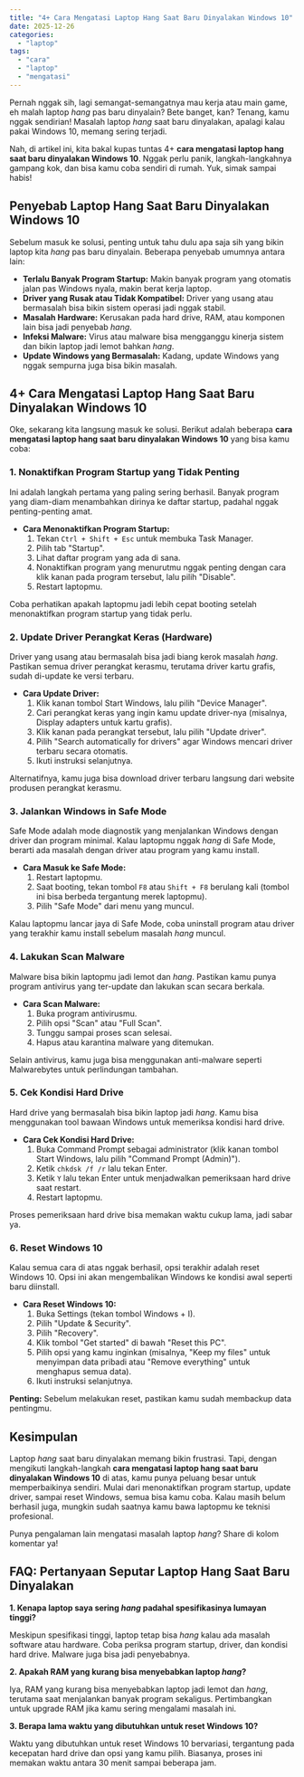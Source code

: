 ```yaml
---
title: "4+ Cara Mengatasi Laptop Hang Saat Baru Dinyalakan Windows 10"
date: 2025-12-26
categories: 
  - "laptop"
tags: 
  - "cara"
  - "laptop"
  - "mengatasi"
---
```


Pernah nggak sih, lagi semangat-semangatnya mau kerja atau main game, eh malah laptop _hang_ pas baru dinyalain? Bete banget, kan? Tenang, kamu nggak sendirian! Masalah laptop _hang_ saat baru dinyalakan, apalagi kalau pakai Windows 10, memang sering terjadi.

Nah, di artikel ini, kita bakal kupas tuntas 4+ **cara mengatasi laptop hang saat baru dinyalakan Windows 10**. Nggak perlu panik, langkah-langkahnya gampang kok, dan bisa kamu coba sendiri di rumah. Yuk, simak sampai habis!

## Penyebab Laptop Hang Saat Baru Dinyalakan Windows 10

Sebelum masuk ke solusi, penting untuk tahu dulu apa saja sih yang bikin laptop kita _hang_ pas baru dinyalain. Beberapa penyebab umumnya antara lain:

- **Terlalu Banyak Program Startup:** Makin banyak program yang otomatis jalan pas Windows nyala, makin berat kerja laptop.
- **Driver yang Rusak atau Tidak Kompatibel:** Driver yang usang atau bermasalah bisa bikin sistem operasi jadi nggak stabil.
- **Masalah Hardware:** Kerusakan pada hard drive, RAM, atau komponen lain bisa jadi penyebab _hang_.
- **Infeksi Malware:** Virus atau malware bisa mengganggu kinerja sistem dan bikin laptop jadi lemot bahkan _hang_.
- **Update Windows yang Bermasalah:** Kadang, update Windows yang nggak sempurna juga bisa bikin masalah.

## 4+ Cara Mengatasi Laptop Hang Saat Baru Dinyalakan Windows 10

Oke, sekarang kita langsung masuk ke solusi. Berikut adalah beberapa **cara mengatasi laptop hang saat baru dinyalakan Windows 10** yang bisa kamu coba:

### 1\. Nonaktifkan Program Startup yang Tidak Penting

Ini adalah langkah pertama yang paling sering berhasil. Banyak program yang diam-diam menambahkan dirinya ke daftar startup, padahal nggak penting-penting amat.

- **Cara Menonaktifkan Program Startup:**
    1. Tekan `Ctrl + Shift + Esc` untuk membuka Task Manager.
    2. Pilih tab "Startup".
    3. Lihat daftar program yang ada di sana.
    4. Nonaktifkan program yang menurutmu nggak penting dengan cara klik kanan pada program tersebut, lalu pilih "Disable".
    5. Restart laptopmu.

Coba perhatikan apakah laptopmu jadi lebih cepat booting setelah menonaktifkan program startup yang tidak perlu.

### 2\. Update Driver Perangkat Keras (Hardware)

Driver yang usang atau bermasalah bisa jadi biang kerok masalah _hang_. Pastikan semua driver perangkat kerasmu, terutama driver kartu grafis, sudah di-update ke versi terbaru.

- **Cara Update Driver:**
    1. Klik kanan tombol Start Windows, lalu pilih "Device Manager".
    2. Cari perangkat keras yang ingin kamu update driver-nya (misalnya, Display adapters untuk kartu grafis).
    3. Klik kanan pada perangkat tersebut, lalu pilih "Update driver".
    4. Pilih "Search automatically for drivers" agar Windows mencari driver terbaru secara otomatis.
    5. Ikuti instruksi selanjutnya.

Alternatifnya, kamu juga bisa download driver terbaru langsung dari website produsen perangkat kerasmu.

### 3\. Jalankan Windows in Safe Mode

Safe Mode adalah mode diagnostik yang menjalankan Windows dengan driver dan program minimal. Kalau laptopmu nggak _hang_ di Safe Mode, berarti ada masalah dengan driver atau program yang kamu install.

- **Cara Masuk ke Safe Mode:**
    1. Restart laptopmu.
    2. Saat booting, tekan tombol `F8` atau `Shift + F8` berulang kali (tombol ini bisa berbeda tergantung merek laptopmu).
    3. Pilih "Safe Mode" dari menu yang muncul.

Kalau laptopmu lancar jaya di Safe Mode, coba uninstall program atau driver yang terakhir kamu install sebelum masalah _hang_ muncul.

### 4\. Lakukan Scan Malware

Malware bisa bikin laptopmu jadi lemot dan _hang_. Pastikan kamu punya program antivirus yang ter-update dan lakukan scan secara berkala.

- **Cara Scan Malware:**
    1. Buka program antivirusmu.
    2. Pilih opsi "Scan" atau "Full Scan".
    3. Tunggu sampai proses scan selesai.
    4. Hapus atau karantina malware yang ditemukan.

Selain antivirus, kamu juga bisa menggunakan anti-malware seperti Malwarebytes untuk perlindungan tambahan.

### 5\. Cek Kondisi Hard Drive

Hard drive yang bermasalah bisa bikin laptop jadi _hang_. Kamu bisa menggunakan tool bawaan Windows untuk memeriksa kondisi hard drive.

- **Cara Cek Kondisi Hard Drive:**
    1. Buka Command Prompt sebagai administrator (klik kanan tombol Start Windows, lalu pilih "Command Prompt (Admin)").
    2. Ketik `chkdsk /f /r` lalu tekan Enter.
    3. Ketik `Y` lalu tekan Enter untuk menjadwalkan pemeriksaan hard drive saat restart.
    4. Restart laptopmu.

Proses pemeriksaan hard drive bisa memakan waktu cukup lama, jadi sabar ya.

### 6\. Reset Windows 10

Kalau semua cara di atas nggak berhasil, opsi terakhir adalah reset Windows 10. Opsi ini akan mengembalikan Windows ke kondisi awal seperti baru diinstall.

- **Cara Reset Windows 10:**
    1. Buka Settings (tekan tombol Windows + I).
    2. Pilih "Update & Security".
    3. Pilih "Recovery".
    4. Klik tombol "Get started" di bawah "Reset this PC".
    5. Pilih opsi yang kamu inginkan (misalnya, "Keep my files" untuk menyimpan data pribadi atau "Remove everything" untuk menghapus semua data).
    6. Ikuti instruksi selanjutnya.

**Penting:** Sebelum melakukan reset, pastikan kamu sudah membackup data pentingmu.

## Kesimpulan

Laptop _hang_ saat baru dinyalakan memang bikin frustrasi. Tapi, dengan mengikuti langkah-langkah **cara mengatasi laptop hang saat baru dinyalakan Windows 10** di atas, kamu punya peluang besar untuk memperbaikinya sendiri. Mulai dari menonaktifkan program startup, update driver, sampai reset Windows, semua bisa kamu coba. Kalau masih belum berhasil juga, mungkin sudah saatnya kamu bawa laptopmu ke teknisi profesional.

Punya pengalaman lain mengatasi masalah laptop _hang_? Share di kolom komentar ya!

## FAQ: Pertanyaan Seputar Laptop Hang Saat Baru Dinyalakan

**1\. Kenapa laptop saya sering _hang_ padahal spesifikasinya lumayan tinggi?**

Meskipun spesifikasi tinggi, laptop tetap bisa _hang_ kalau ada masalah software atau hardware. Coba periksa program startup, driver, dan kondisi hard drive. Malware juga bisa jadi penyebabnya.

**2\. Apakah RAM yang kurang bisa menyebabkan laptop _hang_?**

Iya, RAM yang kurang bisa menyebabkan laptop jadi lemot dan _hang_, terutama saat menjalankan banyak program sekaligus. Pertimbangkan untuk upgrade RAM jika kamu sering mengalami masalah ini.

**3\. Berapa lama waktu yang dibutuhkan untuk reset Windows 10?**

Waktu yang dibutuhkan untuk reset Windows 10 bervariasi, tergantung pada kecepatan hard drive dan opsi yang kamu pilih. Biasanya, proses ini memakan waktu antara 30 menit sampai beberapa jam.

